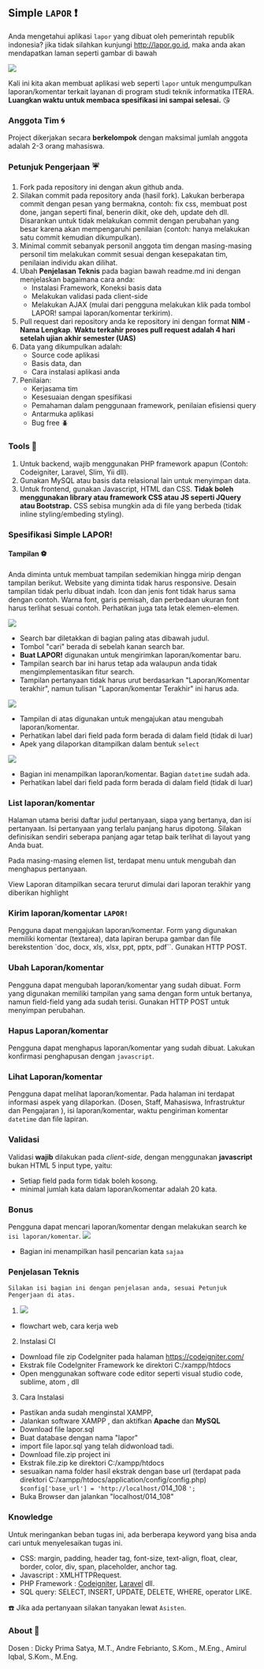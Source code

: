 ## Simple `LAPOR` :heavy_exclamation_mark:

Anda mengetahui aplikasi `lapor` yang dibuat oleh pemerintah republik indonesia? jika tidak silahkan kunjungi
http://lapor.go.id, maka anda akan mendapatkan laman seperti gambar di bawah

![](tampilan/lapor.png)

Kali ini kita akan membuat aplikasi web seperti `lapor` untuk mengumpulkan laporan/komentar terkait layanan
di program studi teknik informatika ITERA.
**Luangkan waktu untuk membaca spesifikasi ini sampai selesai.** :kissing_heart:

### Anggota Tim :cyclone:

Project dikerjakan secara **berkelompok** dengan maksimal jumlah anggota adalah 2-3 orang mahasiswa.

### Petunjuk Pengerjaan :umbrella:

1. Fork pada repository ini dengan akun github anda.
2. Silakan commit pada repository anda (hasil fork). Lakukan berberapa commit dengan pesan yang bermakna,
   contoh: fix css, membuat post done, jangan seperti final, benerin dikit, oke deh, update deh dll.
   Disarankan untuk tidak melakukan commit dengan perubahan yang besar karena akan mempengaruhi
   penilaian (contoh: hanya melakukan satu commit kemudian dikumpulkan).
3. Minimal commit sebanyak personil anggota tim dengan masing-masing personil tim melakukan commit sesuai dengan kesepakatan tim, penilaian individu akan dilihat.
4. Ubah **Penjelasan Teknis** pada bagian bawah readme.md ini dengan menjelaskan bagaimana cara anda:
   - Instalasi Framework, Koneksi basis data
   - Melakukan validasi pada client-side
   - Melakukan AJAX (mulai dari pengguna melakukan klik pada tombol LAPOR! sampai laporan/komentar terkirim).
5. Pull request dari repository anda ke repository ini dengan
   format **NIM** - **Nama Lengkap**. **Waktu terkahir proses pull request adalah 4 hari setelah
   ujian akhir semester (UAS)**
6. Data yang dikumpulkan adalah:
   - Source code aplikasi
   - Basis data, dan
   - Cara instalasi aplikasi anda
7. Penilaian:
   - Kerjasama tim
   - Kesesuaian dengan spesifikasi
   - Pemahaman dalam penggunaan framework, penilaian efisiensi query
   - Antarmuka aplikasi
   - Bug free :beetle:

### Tools :hammer:

1. Untuk backend, wajib menggunakan PHP framework apapun (Contoh: Codeigniter, Laravel, Slim, Yii dll).
2. Gunakan MySQL atau basis data relasional lain untuk menyimpan data.
3. Untuk frontend, gunakan Javascript, HTML dan CSS. **Tidak boleh menggunakan library atau framework CSS atau JS seperti
   JQuery atau Bootstrap.** CSS sebisa mungkin ada di file yang berbeda (tidak inline styling/embeding styling).

### Spesifikasi Simple LAPOR!

#### Tampilan :soccer:

Anda diminta untuk membuat tampilan sedemikian hingga mirip dengan tampilan berikut. Website yang diminta tidak harus
responsive. Desain tampilan tidak perlu dibuat indah. Icon dan jenis font tidak harus sama dengan contoh. Warna font,
garis pemisah, dan perbedaan ukuran font harus terlihat sesuai contoh. Perhatikan juga tata letak elemen-elemen.

![](dukumenstasii/Halaman_awal.PNG)

- Search bar diletakkan di bagian paling atas dibawah judul.
- Tombol "cari" berada di sebelah kanan search bar.
- **Buat LAPOR!** digunakan untuk mengirimkan laporan/komentar baru.
- Tampilan search bar ini harus tetap ada walaupun anda tidak mengimplementasikan fitur search.
- Tampilan pertanyaan tidak harus urut berdasarkan "Laporan/Komentar terakhir",
  namun tulisan "Laporan/komentar Terakhir" ini harus ada.

![](dukumenstasii/halaman_buat_laporan.PNG)

- Tampilan di atas digunakan untuk mengajukan atau mengubah laporan/komentar.
- Perhatikan label dari field pada form berada di dalam field (tidak di luar)
- Apek yang dilaporkan ditampilkan dalam bentuk `select`

![](dukumenstasii/detail.PNG)

- Bagian ini menampilkan laporan/komentar. Bagian `datetime` sudah ada.
- Perhatikan label dari field pada form berada di dalam field (tidak di luar)

### List laporan/komentar

Halaman utama berisi daftar judul pertanyaan, siapa yang bertanya, dan isi pertanyaan. Isi pertanyaan yang terlalu
panjang harus dipotong. Silakan definisikan sendiri seberapa panjang agar tetap baik terlihat di layout yang Anda buat.

Pada masing-masing elemen list, terdapat menu untuk mengubah dan menghapus pertanyaan.

View Laporan ditampilkan secara terurut dimulai dari laporan terakhir yang diberikan highlight

### Kirim laporan/komentar `LAPOR!`

Pengguna dapat mengajukan laporan/komentar. Form yang digunakan memiliki komentar (textarea),
data lapiran berupa gambar
dan file berekstention `doc, docx, xls, xlsx, ppt, pptx, pdf``. Gunakan HTTP POST.

### Ubah Laporan/komentar

Pengguna dapat mengubah laporan/komentar yang sudah dibuat. Form yang digunakan memiliki tampilan yang sama dengan
form untuk bertanya, namun field-field yang ada sudah terisi. Gunakan HTTP POST untuk menyimpan perubahan.

### Hapus Laporan/komentar

Pengguna dapat menghapus laporan/komentar yang sudah dibuat. Lakukan konfirmasi penghapusan dengan `javascript`.

### Lihat Laporan/komentar

Pengguna dapat melihat laporan/komentar. Pada halaman ini terdapat informasi aspek yang dilaporkan.
(Dosen, Staff, Mahasiswa, Infrastruktur dan Pengajaran ), isi laporan/komentar, waktu pengiriman komentar `datetime`
dan file lapiran.

### Validasi

Validasi **wajib** dilakukan pada _client-side_, dengan menggunakan **javascript** bukan HTML 5 input type, yaitu:

- Setiap field pada form tidak boleh kosong.
- minimal jumlah kata dalam laporan/komentar adalah 20 kata.

### Bonus

Pengguna dapat mencari laporan/komentar dengan melakukan search ke `isi laporan/komentar`.
![](dukumenstasii/cari_kata_sajaa.PNG)

- Bagian ini menampilkan hasil pencarian kata `sajaa`

### Penjelasan Teknis

`Silakan isi bagian ini dengan penjelasan anda, sesuai Petunjuk Pengerjaan di atas.`

1. ![](dukumenstasii/appflowchart.gif)

- flowchart web, cara kerja web

2. Instalasi CI

- Download file zip CodeIgniter pada halaman https://codeigniter.com/
- Ekstrak file CodeIgniter Framework ke direktori C:/xampp/htdocs
- Open menggunakan software code editor seperti visual studio code, sublime, atom , dll

3. Cara Instalasi

- Pastikan anda sudah menginstal XAMPP,
- Jalankan software XAMPP , dan aktifkan **Apache** dan **MySQL**
- Download file lapor.sql
- Buat database dengan nama "lapor"
- import file lapor.sql yang telah didwonload tadi.
- Download file.zip project ini
- Ekstrak file.zip ke direktori C:/xampp/htdocs
- sesuaikan nama folder hasil ekstrak dengan base url (terdapat pada direktori C:/xampp/htdocs/application/config/config.php) `$config['base_url'] = 'http://localhost/`014_108 `';`
- Buka Browser dan jalankan "localhost/014_108"

### Knowledge

Untuk meringankan beban tugas ini, ada berberapa keyword yang bisa anda cari untuk menyelesaikan tugas ini.

- CSS: margin, padding, header tag, font-size, text-align, float, clear, border, color, div, span, placeholder,
  anchor tag.
- Javascript : XMLHTTPRequest.
- PHP Framework : [Codeigniter](https://codeigniter.com/en/docs), [Laravel](https://laravel.com/docs/6.x) dll.
- SQL query: SELECT, INSERT, UPDATE, DELETE, WHERE, operator LIKE.

:telephone: Jika ada pertanyaan silakan tanyakan lewat `Asisten`.

### About :honeybee:

Dosen : Dicky Prima Satya, M.T., Andre Febrianto, S.Kom., M.Eng., Amirul Iqbal, S.Kom., M.Eng.
